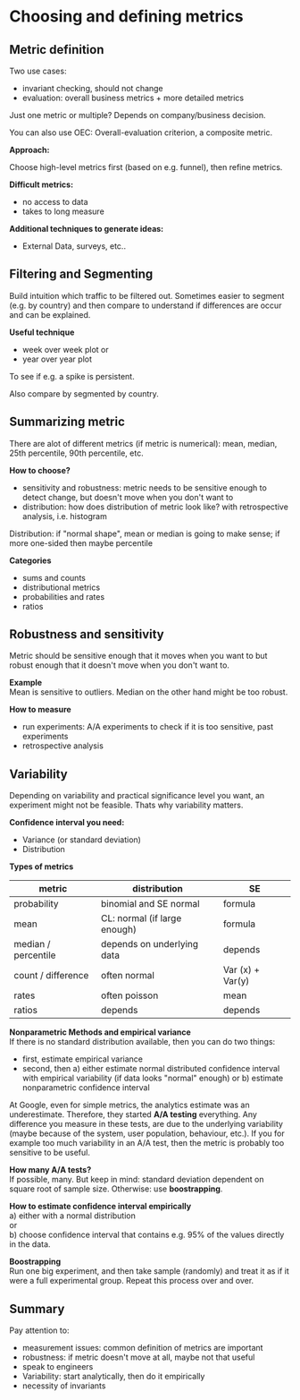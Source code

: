 # Choosing and defining metrics

## Metric definition
Two use cases: 

- invariant checking, should not change 
- evaluation: overall business metrics + more detailed metrics


Just one metric or multiple? Depends on company/business decision. 

You can also use OEC: Overall-evaluation criterion, a composite metric.

**Approach:** 

Choose high-level metrics first (based on e.g. funnel), then refine metrics.

**Difficult metrics:**

- no access to data
- takes to long measure

**Additional techniques to generate ideas:**

- External Data, surveys, etc..

## Filtering and Segmenting 
Build  intuition which traffic to be filtered out. Sometimes easier to segment (e.g. by country) and then compare
to understand if differences are occur and can be explained.

**Useful technique**

- week over week plot or
- year over year plot

To see if e.g. a spike is persistent.

Also compare by segmented by country.


## Summarizing metric
There are alot of different metrics (if metric is numerical): mean, median, 25th percentile, 90th percentile, etc.

**How to choose?**

- sensitivity and robustness: metric needs to be sensitive enough to detect change, but doesn't move when you don't want to
- distribution: how does distribution of metric look like? with retrospective analysis, i.e. histogram

Distribution: if "normal shape", mean or median is going to make sense; if more one-sided then maybe percentile

**Categories**

- sums and counts
- distributional metrics
- probabilities and rates
- ratios

## Robustness and sensitivity
Metric should be sensitive enough that it moves when you want to but robust enough that it doesn't move when you don't want to.

**Example**  
Mean is sensitive to outliers. Median on the other hand might be too robust. 

**How to measure**

- run experiments: A/A experiments to check if it is too sensitive, past experiments
- retrospective analysis

## Variability
Depending on variability and practical significance level you want, an experiment might not be feasible. 
Thats why variability matters. 

**Confidence interval you need:**

- Variance (or standard deviation)
- Distribution

**Types of metrics**

| metric              | distribution                 | SE               |
|---------------------|------------------------------|------------------|
| probability         | binomial and SE normal       | formula          |
| mean                | CL: normal (if large enough) | formula          |
| median / percentile | depends on underlying data   | depends          |
| count / difference  | often normal                 | Var (x) + Var(y) |
| rates               | often poisson                | mean             |
| ratios              | depends                      | depends          |


**Nonparametric Methods and empirical variance**  
If there is no standard distribution available, then you can do two things:

- first, estimate empirical variance
- second, then a) either estimate normal distributed confidence interval with empirical variability (if data looks "normal" enough) or b) estimate nonparametric confidence interval


At Google, even for simple metrics, the analytics estimate was an underestimate. Therefore, they started **A/A testing** everything. 
Any difference you measure in these tests, are due to the underlying variability (maybe because of the system, user population, behaviour, etc.). 
If you for example too much variability in an A/A test, then the metric is probably too sensitive to be useful. 


**How many A/A tests?**  
If possible, many. But keep in mind: standard deviation dependent on square root of sample size. Otherwise: use **boostrapping**. 


**How to estimate confidence interval empirically**  
a) either with a normal distribution  
or  
b) choose confidence interval that contains e.g. 95% of the values directly in the data. 

**Boostrapping**  
Run one big experiment, and then take sample (randomly) and treat it as if it were a full experimental group. Repeat this process over and over. 

## Summary

Pay attention to:

- measurement issues: common definition of metrics are important
- robustness: if metric doesn't move at all, maybe not that useful
- speak to engineers
- Variability: start analytically, then do it empirically
- necessity of invariants


